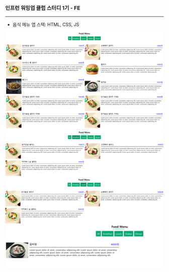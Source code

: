 ### 인프런 워밍업 클럽 스터디 1기 - FE

---

- 음식 메뉴 앱
스택: HTML, CSS, JS


![img.png](img.png)
![img_1.png](img_1.png)
![img_2.png](img_2.png)
![img_3.png](img_3.png)
